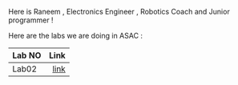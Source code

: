 Here is Raneem , Electronics Engineer , Robotics Coach and Junior programmer ! 


Here are the labs we are doing in ASAC : 

| Lab NO | Link                                                 |
| :----  |  ----:                                               |
| Lab02  | [link](lab02.md) |



